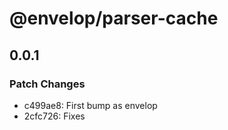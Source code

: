 # @envelop/parser-cache

## 0.0.1
### Patch Changes

- c499ae8: First bump as envelop
- 2cfc726: Fixes
